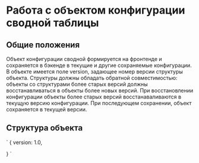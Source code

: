 # Работа с объектом конфигурации сводной таблицы

## Общие положения

Объект конфигурации сводной формируется на фронтенде и сохраняется в бэкенде в текущие и другие сохраняемые конфигурации. В объекте имеется поле version, задающее номер версии структуры объекта. Структуры должны обладать обратной совместимостью: объекты со структурами более старых версий должны восстанавливаться в объекты более новых версий. При восстановлении конфигурации объекты более старых версий восстанаваливаются в текущую версию конфигурации. При последующем сохранении, объект сохраняется в текущей версии.

## Структура объекта

`
{
    version: 1.0,
    
}
`
